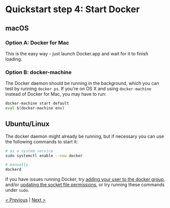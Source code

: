 # Quickstart step 4: Start Docker

## macOS

### Option A: Docker for Mac

This is the easy way - just launch Docker.app and wait for it to finish loading.

### Option B: docker-machine

The Docker daemon should be running in the background, which you can test by
running `docker ps`. If you're on OS X and using `docker-machine` instead of
Docker for Mac, you may have to run:

```bash
docker-machine start default
eval $(docker-machine env)
```

## Ubuntu/Linux

The docker daemon might already be running, but if necessary you can use the following commands to start it:

```sh
# as a system service
sudo systemctl enable --now docker

# manually
dockerd
```

If you have issues running Docker, try [adding your user to the docker group][dockerGroup], and/or [updating the socket file permissions][socketPermissions], or try running these commands under `sudo`.

[dockerGroup]: https://stackoverflow.com/a/48957722
[socketPermissions]: https://stackoverflow.com/a/51362528

[< Previous](quickstart_3_clone_repository.md) | [Next >](quickstart_5_initialize_database.md)
